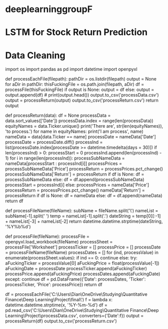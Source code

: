 # deeplearninggroupF
# LSTM for Stock Return Prediction

# Data Cleaning

import os
import pandas as pd
import datetime
import openpyxl

def processEachFile(filepath):
    pathDir = os.listdir(filepath)
    output = None
    for aDir in pathDir:
        thisFuckingFile = os.path.join(filepath, aDir)
        df = processFile(thisFuckingFile)
        if output is None:
            output = df
        else:
            output = output.append(df)
        # print(output.head())
    output.to_csv('processData.csv')
    output = processReturn(output)
    output.to_csv('processReturn.csv')
    return output

def processReturn(data):
    df = None
    processData = data.sort_values(['Date'])
    processData.index = range(len(processData))
    equityNames = data.Ticker.unique()
    print('There are', str(len(equityNames)), 'to process.')
    for name in equityNames:
        print('I am process', name)
        nameData = data[data.Ticker == name]
        processDate = nameData['Date']
        processDate = processDate.diff()
        processInd = list(processDate.index[processDate >= datetime.timedelta(days = 30)])
        if len(processInd) > 0:
            processStart = 0
            processInd.append(len(processInd) - 1)
            for i in range(len(processInd)):
                processSubNameData = nameData[processStart : processInd[i]]
                processPrices = processSubNameData['Price']
                processReturn = processPrices.pct_change()
                processSubNameData['Return'] = processReturn
                if df is None:
                    df = processSubNameData
                else:
                    df = df.append(processSubNameData)
                processStart = processInd[i]
        else:
            processPrices = nameData['Price']
            processReturn = processPrices.pct_change()
            nameData['Return'] = processReturn
            if df is None:
                df = nameData
            else:
                df = df.append(nameData)
    return df

def processFileName(fileName):
    subName = fileName.split('\\')
    nameList = subName[-1].split(' ')
    temp = nameList[-1].split('.')
    dateString = temp[0][:-1] + nameList[-3] + nameList[-2]
    return datetime.datetime.strptime(dateString, '%Y%b%d')

def processFile(fileName):
    processFile = openpyxl.load_workbook(fileName)
    processSheet = processFile['Worksheet']
    processTicker = []
    processPrice = []
    processDate = processFileName(fileName)
    processDates = []
    for (ind, processValue) in enumerate(processSheet.values):
        if ind == 0:
            continue
        else:
            try:
                aFuckingTicker = processValue[0]
                aFuckingPrice = float(processValue[-1])
                aFuckingDate = processDate
                processTicker.append(aFuckingTicker)
                processPrice.append(aFuckingPrice)
                processDates.append(aFuckingDate)
            except:
                continue
    df = pd.DataFrame({'Date': processDates, 'Ticker': processTicker, 'Price': processPrice})
    return df


df = processEachFile('C:\\Users\\Dian\\OneDrive\\Studying\\Quantitative Finance\\Deep Learning\\Project\\final\\')
f = lambda x: datetime.datetime.strptime(x, '%Y-%m-%d')
df = pd.read_csv('C:\\Users\\Dian\\OneDrive\\Studying\\Quantitative Finance\\Deep Learning\\Project\\processData.csv', converters={'Date':f})
output = processReturn(df)
output.to_csv('processReturn.csv')
